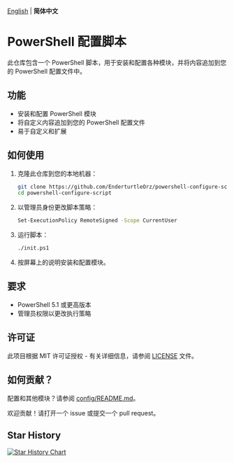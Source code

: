 [English](README.md) | **简体中文** 

# PowerShell 配置脚本

此仓库包含一个 PowerShell 脚本，用于安装和配置各种模块，并将内容追加到您的 PowerShell 配置文件中。

## 功能

- 安装和配置 PowerShell 模块
- 将自定义内容追加到您的 PowerShell 配置文件
- 易于自定义和扩展

## 如何使用

1. 克隆此仓库到您的本地机器：
    ```sh
    git clone https://github.com/EnderturtleOrz/powershell-configure-script.git
    cd powershell-configure-script
    ```

2. 以管理员身份更改脚本策略：
    ```sh
    Set-ExecutionPolicy RemoteSigned -Scope CurrentUser
    ```

3. 运行脚本：
    ```sh
    ./init.ps1
    ```

4. 按屏幕上的说明安装和配置模块。

## 要求

- PowerShell 5.1 或更高版本
- 管理员权限以更改执行策略

## 许可证

此项目根据 MIT 许可证授权 - 有关详细信息，请参阅 [LICENSE](LICENSE) 文件。

## 如何贡献？

配置和其他模块？请参阅 [config/README.md](config/README.md)。

欢迎贡献！请打开一个 issue 或提交一个 pull request。

## Star History

[![Star History Chart](https://api.star-history.com/svg?repos=EnderturtleOrz/powershell-configure-script&type=Date)](https://star-history.com/#EnderturtleOrz/powershell-configure-script&Date)